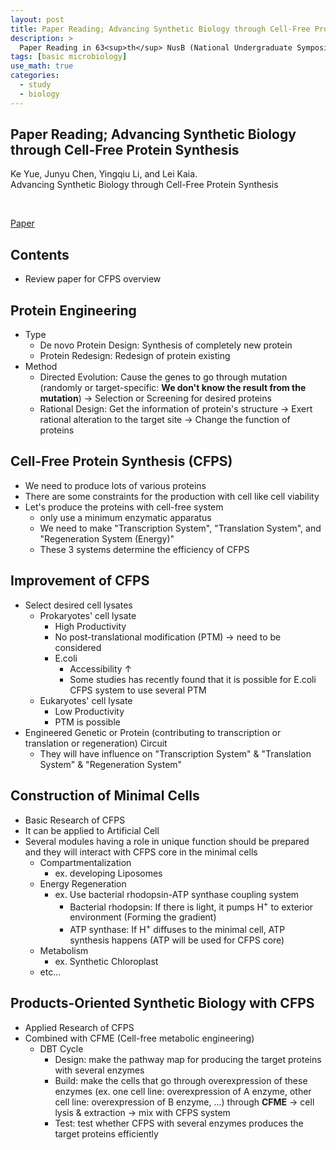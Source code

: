 ```yaml
---
layout: post
title: Paper Reading; Advancing Synthetic Biology through Cell-Free Protein Synthesis
description: >
  Paper Reading in 63<sup>th</sup> NusB (National Undergraduate Symposium on Biology, 제 63회 전국 대학생 생물학 심포지엄 참가): Synthetic Biology-Protein Engineering (Topic)
tags: [basic microbiology]
use_math: true
categories:
  - study
  - biology
---
```


## Paper Reading; Advancing Synthetic Biology through Cell-Free Protein Synthesis

Ke Yue, Junyu Chen, Yingqiu Li, and Lei Kaia.<br>
Advancing Synthetic Biology through Cell-Free Protein Synthesis

<br>

[Paper](https://www.ncbi.nlm.nih.gov/pmc/articles/PMC10196276/)

## Contents
* Review paper for CFPS overview

## Protein Engineering
* Type
  * De novo Protein Design: Synthesis of completely new protein
  * Protein Redesign: Redesign of protein existing
* Method
  * Directed Evolution: Cause the genes to go through mutation (randomly or target-specific: **We don't know the result from the mutation**) → Selection or Screening for desired proteins
  * Rational Design: Get the information of protein's structure → Exert rational alteration to the target site → Change the function of proteins

## Cell-Free Protein Synthesis (CFPS)
* We need to produce lots of various proteins
* There are some constraints for the production with cell like cell viability
* Let's produce the proteins with cell-free system
  * only use a minimum enzymatic apparatus
  * We need to make "Transcription System", "Translation System", and "Regeneration System (Energy)"
  * These 3 systems determine the efficiency of CFPS

## Improvement of CFPS
* Select desired cell lysates
  * Prokaryotes' cell lysate
    * High Productivity
    * No post-translational modification (PTM) → need to be considered
    * E.coli
      * Accessibility ↑
      * Some studies has recently found that it is possible for E.coli CFPS system to use several PTM
  * Eukaryotes' cell lysate
    * Low Productivity
    * PTM is possible
* Engineered Genetic or Protein (contributing to transcription or translation or regeneration) Circuit
  * They will have influence on "Transcription System" & "Translation System" & "Regeneration System"

## Construction of Minimal Cells
* Basic Research of CFPS
* It can be applied to Artificial Cell
* Several modules having a role in unique function should be prepared and they will interact with CFPS core in the minimal cells
  * Compartmentalization
    * ex. developing Liposomes
  * Energy Regeneration
    * ex. Use bacterial rhodopsin-ATP synthase coupling system
      * Bacterial rhodopsin: If there is light, it pumps H<sup>+</sup> to exterior environment (Forming the gradient)
      * ATP synthase: If H<sup>+</sup> diffuses to the minimal cell, ATP synthesis happens (ATP will be used for CFPS core)
  * Metabolism
    * ex. Synthetic Chloroplast
  * etc...

## Products-Oriented Synthetic Biology with CFPS
* Applied Research of CFPS
* Combined with CFME (Cell-free metabolic engineering)
  * DBT Cycle
    * Design: make the pathway map for producing the target proteins with several enzymes
    * Build: make the cells that go through overexpression of these enzymes (ex. one cell line: overexpression of A enzyme, other cell line: overexpression of B enzyme, ...) through **CFME** → cell lysis & extraction → mix with CFPS system
    * Test: test whether CFPS with several enzymes produces the target proteins efficiently
